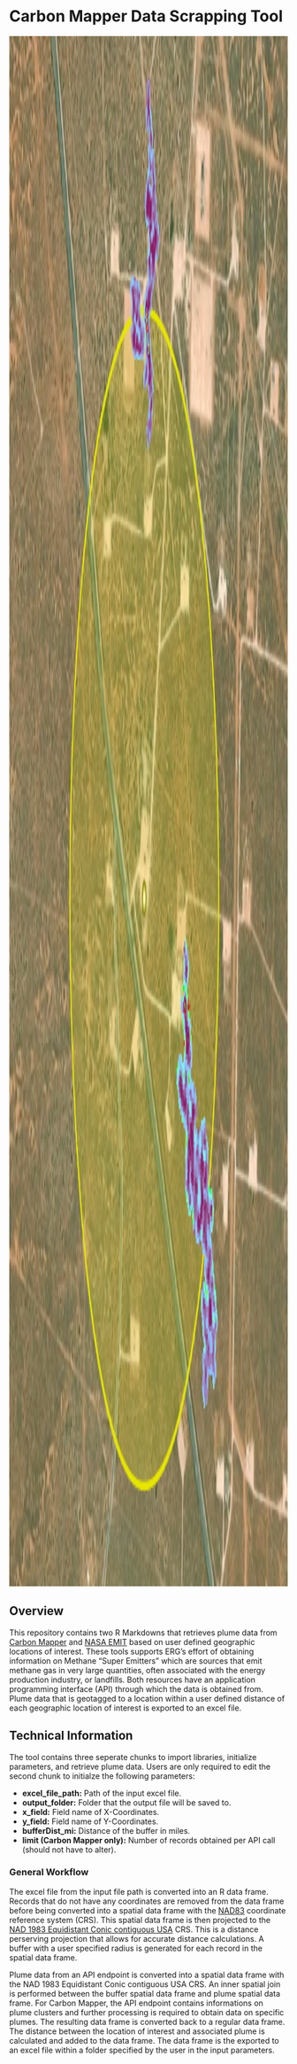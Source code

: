 # Carbon Mapper Data Scrapping Tool
<img src="misc/README_img.PNG" alt="img" style="width:100vw;height:70vh;"/>

## Overview 
This repository contains two R Markdowns that retrieves plume data from <a href="https://data.carbonmapper.org/" target="_blank">Carbon Mapper</a> and <a href="https://earth.jpl.nasa.gov/emit-mmgis-lb/?mission=EMIT&site=ert&mapLon=-103.84810013696554&mapLat=32.54933309954321&mapZoom=9&globeLon=0&globeLat=3.508354649267438e-15&globeZoom=2&globeCamera=9.000268457972838,-10000000,10.000298286636488,0,1,0&panePercents=0,100,0&on=3d9e9b7f-9c7c-4c92-94d8-dec04c300168$1.00,8fed617c-0c4e-4841-87d1-f4ffd1a56d4e$1.00,37414e25-e3d3-4b78-ade5-75edfe4e5da0$1.00,ba365157-1ba0-4c7e-9a3a-4bce7ad3ed13$0.70" target="_blank">NASA EMIT</a> based on user defined geographic locations of interest. These tools supports ERG’s effort of obtaining information on Methane “Super Emitters” which are sources that emit methane gas in very large quantities, often associated with the energy production industry, or landfills. Both resources have an application programming interface (API) through which the data is obtained from. Plume data that is geotagged to a location within a user defined distance of each geographic location of interest is exported to an excel file.

## Technical Information
The tool contains three seperate chunks to import libraries, initialize parameters, and retrieve plume data. Users are only required to edit the second chunk to initialze the following parameters:
<ul>
 <li><b>excel_file_path:</b> Path of the input excel file.</li>
 <li><b>output_folder:</b> Folder that the output file will be saved to.</li>
 <li><b>x_field:</b> Field name of X-Coordinates.</li>
 <li><b>y_field:</b> Field name of Y-Coordinates.</li>
 <li><b>bufferDist_mi:</b> Distance of the buffer in miles.</li>
 <li><b>limit (Carbon Mapper only):</b> Number of records obtained per API call (should not have to alter).</li>
</ul>

### General Workflow
The excel file from the input file path is converted into an R data frame. Records that do not have any coordinates are removed from the data frame before being converted into a spatial data frame with the <a href="https://epsg.io/4269">NAD83</a> coordinate reference system (CRS). This spatial data frame is then projected to the <a href="https://epsg.io/102005">NAD 1983 Equidistant Conic contiguous USA</a> CRS. This is a distance perserving projection that allows for accurate distance calculations. A buffer with a user specified radius is generated for each record in the spatial data frame.

Plume data from an API endpoint is converted into a spatial data frame with the NAD 1983 Equidistant Conic contiguous USA CRS. An inner spatial join is performed between the buffer spatial data frame and plume spatial data frame. For Carbon Mapper, the API endpoint contains informations on plume clusters and further processing is required to obtain data on specific plumes. The resulting data frame is converted back to a regular data frame. The distance between the location of interest and associated plume is calculated and added to the data frame. The data frame is the exported to an excel file within a folder specified by the user in the input parameters.

